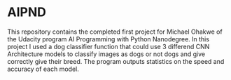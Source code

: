 # AIPND
This repository contains the completed first project for Michael Ohakwe of the Udacity program AI Programming with Python Nanodegree. In this project I used a dog classifier function that could use 3 differend CNN Architecture models to classify images as dogs or not dogs and give correctly give their breed. The program outputs statistics on the speed and accuracy of each model.

